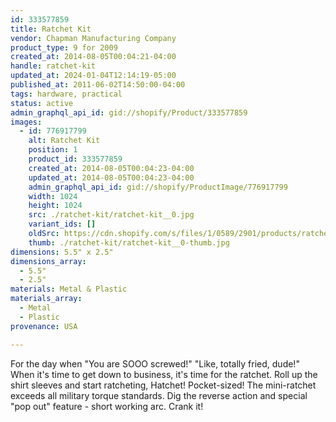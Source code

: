 ```yaml
---
id: 333577859
title: Ratchet Kit
vendor: Chapman Manufacturing Company
product_type: 9 for 2009
created_at: 2014-08-05T00:04:21-04:00
handle: ratchet-kit
updated_at: 2024-01-04T12:14:19-05:00
published_at: 2011-06-02T14:50:00-04:00
tags: hardware, practical
status: active
admin_graphql_api_id: gid://shopify/Product/333577859
images:
  - id: 776917799
    alt: Ratchet Kit
    position: 1
    product_id: 333577859
    created_at: 2014-08-05T00:04:23-04:00
    updated_at: 2014-08-05T00:04:23-04:00
    admin_graphql_api_id: gid://shopify/ProductImage/776917799
    width: 1024
    height: 1024
    src: ./ratchet-kit/ratchet-kit__0.jpg
    variant_ids: []
    oldSrc: https://cdn.shopify.com/s/files/1/0589/2901/products/ratchet_kit_1.jpeg?v=1407211463
    thumb: ./ratchet-kit/ratchet-kit__0-thumb.jpg
dimensions: 5.5" x 2.5"
dimensions_array:
  - 5.5"
  - 2.5"
materials: Metal & Plastic
materials_array:
  - Metal
  - Plastic
provenance: USA

---
```


For the day when "You are SOOO screwed!" "Like, totally fried, dude!" When it's time to get down to business, it's time for the ratchet. Roll up the shirt sleeves and start ratcheting, Hatchet! Pocket-sized! The mini-ratchet exceeds all military torque standards. Dig the reverse action and special "pop out" feature \- short working arc. Crank it!